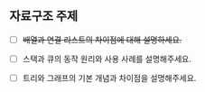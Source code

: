 ## 자료구조 주제

- [ ] ~~배열과 연결 리스트의 차이점에 대해 설명하세요.~~
- [ ] 스택과 큐의 동작 원리와 사용 사례를 설명해주세요.
- [ ] 트리와 그래프의 기본 개념과 차이점을 설명해주세요.

